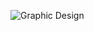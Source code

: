 ![Graphic Design](https://user-images.githubusercontent.com/50310777/184666765-45757e04-1c34-4837-8fb7-67020ee01dd8.jpg)
